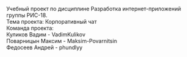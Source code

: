 Учебный проект по дисциплине Разработка интернет-приложений группы   РИС-18.  
Тема проекта: Корпоративный чат  
Команда проекта:  
Куликов Вадим - VadimKulikov  
Поварницын Максим  - Maksim-Povarnitsin  
Федосеев Андрей  - phundlyy  
